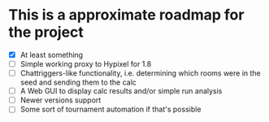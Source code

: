 # This is a approximate roadmap for the project

- [x] At least something
- [ ] Simple working proxy to Hypixel for 1.8
- [ ] Chattriggers-like functionality, i.e. determining which rooms were in the seed and sending them to the calc
- [ ] A Web GUI to display calc results and/or simple run analysis
- [ ] Newer versions support
- [ ] Some sort of tournament automation if that's possible

